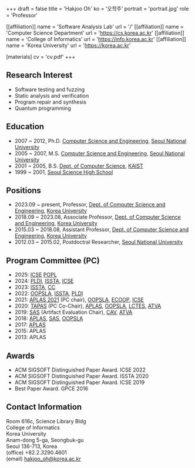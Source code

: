 +++
draft = false
title = 'Hakjoo Oh'
ko = '오학주'
portrait = 'portrait.jpg'
role = 'Professor'

[[affiliation]]
name = 'Software Analysis Lab'
url = '/'
[[affiliation]]
name = 'Computer Science Department'
url = 'https://cs.korea.ac.kr'
[[affiliation]]
name = 'College of Informatics'
url = 'https://info.korea.ac.kr'
[[affiliation]]
name = 'Korea University'
url = 'https://korea.ac.kr'

[materials]
cv = 'cv.pdf'
+++

## Research Interest
- Software testing and fuzzing 
- Static analysis and verification
- Program repair and synthesis
- Quantum programming

## Education

- 2007 ~ 2012, Ph.D. [Computer Science and Engineering](https://cse.snu.ac.kr/), [Seoul National University](https://www.snu.ac.kr/)
- 2005 ~ 2007, M.S. [Computer Science and Engineering](https://cse.snu.ac.kr/), [Seoul National University](https://www.snu.ac.kr/)
- 2001 ~ 2005, B.S. [Dept. of Computer Science](https://cs.kaist.ac.kr/), [KAIST](https://www.kaist.ac.kr/)
- 1999 ~ 2001, [Seoul Science High School](http://en.sshs.hs.kr/)

## Positions

- 2023.09 ~ present, Professor, [Dept. of Computer Science and Engineering](https://cs.korea.ac.kr/), [Korea University](https://korea.ac.kr/)
- 2018.09 ~ 2023.08, Associate Professor, [Dept. of Computer Science and Engineering](https://cs.korea.ac.kr/), [Korea University](https://korea.ac.kr/)
- 2015.03 ~ 2018.08, Assistant Professor, [Dept. of Computer Science and Engineering](https://cs.korea.ac.kr/), [Korea University](https://korea.ac.kr/)
- 2012.03 ~ 2015.02, Postdoctral Researcher, [Seoul National University](https://www.snu.ac.kr/)

## Program Committee (PC)

- 2025: [ICSE](https://conf.researchr.org/home/icse-2025) [POPL](https://conf.researchr.org/home/POPL-2025)
- 2024: [PLDI](https://pldi24.sigplan.org), [ISSTA](https://conf.researchr.org/home/issta-2024), [ICSE](https://conf.researchr.org/track/icse-2024/icse-2024-research-track)
- 2023: [ISSTA](https://2023.issta.org/track/issta-2023-technical-papers), [CC](https://conf.researchr.org/home/CC-2023)
- 2022: [OOPSLA](https://2022.splashcon.org/track/splash-2022-oopsla?), [ISSTA](https://conf.researchr.org/home/issta-2022), [PLDI](https://pldi22.sigplan.org/)
- 2021: [APLAS 2021](https://conf.researchr.org/home/aplas-2021) (PC chair), [OOPSLA](https://2021.splashcon.org/track/splash-2021-oopsla), [ECOOP](https://2021.ecoop.org/home/ecoop-issta-2021), [ICSE](https://conf.researchr.org/home/icse-2021)
- 2020: [TAPAS](https://2020.splashcon.org/home/tapas-2020) (PC Co-Chair), [APLAS](https://conf.researchr.org/home/aplas-2020), [OOPSLA](https://2020.splashcon.org/track/splash-2020-oopsla), [LCTES](https://conf.researchr.org/home/LCTES-2020), [ATVA](http://fit.uet.vnu.edu.vn/atva2020/)
- 2019: [SAS](http://staticanalysis.org/sas2019) (Artifact Evaluation Chair), [CAV](http://i-cav.org/2019/), [ATVA](http://atva2019.iis.sinica.edu.tw)
- 2018: [APLAS](http://aplas2018.org), [SAS](http://staticanalysis.org/sas2018/sas2018.html), [OOPSLA](https://conf.researchr.org/track/splash-2018/splash-2018-OOPSLA)
- 2017: [APLAS](https://www-aplas.github.io/)
- 2015: APLAS
- 2013: APLAS

## Awards
- ACM SIGSOFT Distinguished Paper Award. ICSE 2022
- ACM SIGSOFT Distinguished Paper Award. ISSTA 2020
- ACM SIGSOFT Distinguished Paper Award. ICSE 2019
- Best Paper Award. GPCE 2016

## Contact Information

Room 616c, Science Library Bldg \
College of Informatics \
Korea University \
Anam-dong 5-ga, Seongbuk-gu \
Seoul 136-713, Korea \
(office) +82.2.3290.4601 \
(email) hakjoo_oh@korea.ac.kr
